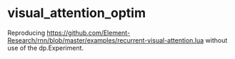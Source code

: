 # visual_attention_optim

Reproducing https://github.com/Element-Research/rnn/blob/master/examples/recurrent-visual-attention.lua 
without use of the dp.Experiment.
